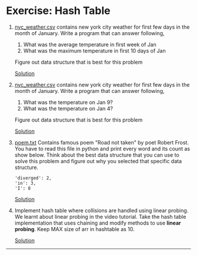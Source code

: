 # Exercise: Hash Table

1. [nyc_weather.csv](https://github.com/codebasics/data-structures-algorithms-python/blob/master/data_structures/4_HashTable_2_Collisions/Solution/nyc_weather.csv) contains new york city weather for first few days in the month of January. Write a program that can answer following,
    1. What was the average temperature in first week of Jan
    1. What was the maximum temperature in first 10 days of Jan

    Figure out data structure that is best for this problem

    [Solution](https://github.com/codebasics/data-structures-algorithms-python/blob/master/data_structures/4_HashTable_2_Collisions/Solution/weather_analysis.ipynb)

2. [nyc_weather.csv](https://github.com/codebasics/data-structures-algorithms-python/blob/master/data_structures/4_HashTable_2_Collisions/Solution/nyc_weather.csv) contains new york city weather for first few days in the month of January. Write a program that can answer following,
    1. What was the temperature on Jan 9?
    1. What was the temperature on Jan 4?

    Figure out data structure that is best for this problem

    [Solution](https://github.com/codebasics/data-structures-algorithms-python/blob/master/data_structures/4_HashTable_2_Collisions/Solution/weather_analysis.ipynb)

3. [poem.txt](https://github.com/codebasics/data-structures-algorithms-python/blob/master/data_structures/4_HashTable_2_Collisions/Solution/poem.txt) Contains famous poem "Road not taken" by poet Robert Frost. You have to read this file in python and print every word and its count as show below. Think about the best data structure that you can use to solve this problem and figure out why you selected that specific data structure.
    ```
    'diverged': 2,
    'in': 3,
    'I': 8
    ```

    [Solution](https://github.com/codebasics/data-structures-algorithms-python/blob/master/data_structures/4_HashTable_2_Collisions/Solution/exercise_poem_find_word_occurances.ipynb)

4. Implement hash table where collisions are handled using linear probing. We learnt about linear probing in the video tutorial. Take the hash table implementation that uses chaining and modify methods to use **linear probing**. Keep MAX size of arr in hashtable as 10.

    [Solution](https://github.com/codebasics/data-structures-algorithms-python/blob/master/data_structures/4_HashTable_2_Collisions/Solution/exercise_hash_table_linear_probing.ipynb)
****